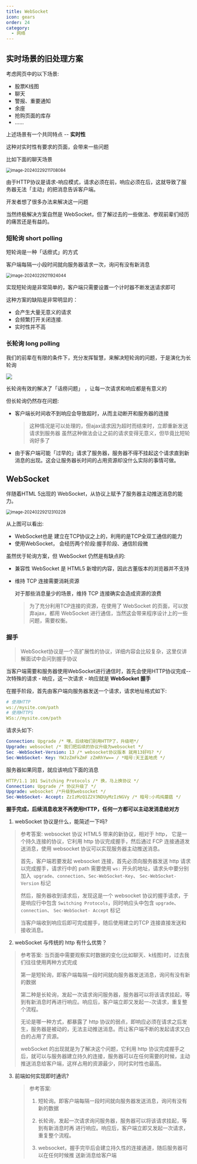 ```yaml
---
title: WebSocket
icon: gears
order: 24
category:
  - 网络
---
```


## 实时场景的旧处理方案

考虑网页中的以下场景: 

- 股票K线图
- 聊天
- 警报、重要通知
- 余座
- 抢购页面的库存
- ......

上述场景有一个共同特点 -- **实时性**

这种对实时性有要求的页面，会带来一些问题

比如下面的聊天场景

<img src="../../../../src/.vuepress/public/assets/images/moreThanCode/network/webSocket/image-20240229211708084.png" alt="image-20240229211708084" style="zoom:80%;" />

由于HTTP协议是请求-响应模式，请求必须在前，响应必须在后，这就导致了服务器无法「主动」的把消息告诉客户端。

开发者想了很多办法来解决这一问题

当然终极解决方案自然是 WebSocket，但了解过去的一些做法、参观前辈们经历的痛苦还是有益的。

### 短轮询 short polling

短轮询是一种「话痨式」的方式

客户端每隔一小段时间就向服务器请求一次，询问有没有新消息

<img src="../../../../src/.vuepress/public/assets/images/moreThanCode/network/webSocket/image-20240229211924044.png" alt="image-20240229211924044" style="zoom:80%;" />

实现短轮询是非常简单的，客户端只需要设置一个计时器不断发送请求即可

这种方案的缺陷是非常明显的：

- 会产生大量无意义的请求
- 会频繁打开关闭连接.
- 实时性并不高

### 长轮询 long polling

我们的前辈在有限的条件下，充分发挥智慧，来解决短轮询的问题，于是演化为长轮询

![](../../../../src/.vuepress/public/assets/images/moreThanCode/network/webSocket/image-20240229212111564.png)

长轮询有效的解决了「话痨问题」 ，让每一次请求和响应都是有意义的

但长轮询仍然存在问题:

- 客户端长时间收不到响应会导致超时，从而主动断开和服务器的连接

  > 这种情况是可以处理的，但ajax请求因为超时而结束时，立即重新发送请求到服务器
  > 虽然这种做法会让之前的请求变得无意义，但毕竟比短轮询好多了

- 由于客户端可能「过早的」请求了服务器，服务器不得不挂起这个请求直到新消息的出现。这会让服务器长时间的占用资源却没什么实际的事情可做。

## WebSocket

伴随着HTML 5出现的 WebSocket，从协议上赋予了服务器主动推送消息的能力。

<img src="../../../../src/.vuepress/public/assets/images/moreThanCode/network/webSocket/image-20240229212310228.png" alt="image-20240229212310228" style="zoom:80%;" />

从上图可以看出:

- WebSocket也是 建立在TCP协议之上的，利用的是TCP全双工通信的能力
- 使用WebSocket， 会经历两个阶段:握手阶段、通信阶段微

虽然优于轮询方案，但 WebSocket 仍然是有缺点的:

- 兼容性
  WebSocket 是 HTML5 新增的内容，因此古董版本的浏览器并不支持

- 维持 TCP 连接需要消耗资源

  对于那些消息量少的场景，维持 TCP 连接确实会造成资源的浪费

  > 为了充分利用TCP连接的资源，在使用了 WebSocket 的页面，可以放弃ajax，都用 WebSocket 进行通信，当然这会带来程序设计上的一些问题，需要权衡。

### 握手

> WebSocket协议是一个高扩展性的协议，详细内容会比较复杂，这里仅讲解面试中会问到握手协议

当客户端需要和服务器使用WebSocket进行通信时，首先会使用HTTP协议完成--次特殊的请求 - 响应，这一次请求 - 响应就是 **WebSocket 握手**

在握手阶段，首先由客户端向服务器发送一个请求，请求地址格式如下:
````yaml
# 使用HTTP
ws://mysite.com/path
# 使用HTTPS 
WSs://mysite.com/path
````

请求头如下:

````yaml
Connection: Upgrade /* 嘿，后续咱们别用HTTP了，升级吧*/
Upgrade: websocket /* 我们把后续的协议升级为websocket */
Sec -WebSocket-Version: 13 /* websocket协议版本 就用13好吗? */
Sec-WebSocket- Key: YWJzZmFkZmF zZmRhYw== / *暗号:天王盖地虎 */
````

服务器如果同意，就应该响应下面的消息

````yaml
HTTP/1.1 101 Switching Protocols /* 换，马上换协议 */
Connection: Upgrade /* 协议升级了 */
Upgrade: websocket /*升级到websocket */
Sec-WebSocket- Accept: ZzIzMzQ1Z2V3NDUyMzIzNGVy /* 暗号:小鸡炖蘑菇 */
````

**握手完成，后续消息收发不再使用HTTP，任何一方都可以主动发消息给对方**

1. webSocket 协议是什么，能简述一下吗?

  > 参考答案:
  > websocket 协议 HTML5 带来的新协议，相对于 http， 它是一个持久连接的协议，它利用 http 协议完成握手，然后通过 FCP 连接通道发送消息，使用 websocket 协议可以实现服务器主动推送消息。
  >
  > 首先，客户端若要发起 websocket 连接，首先必须向服务器发送 http 请求以完成握手，请求行中的 path 需要使用 `ws:` 开头的地址，请求头中要分别加入` upgrade`、`connection`、`Sec-WebSocket-Key`、 `Sec-WebSocket-Version` 标记
  >
  > 然后，服务器收到请求后，发现这是一个 websocket 协议的握手请求，于是响应行中包含 `Switching Protocols`，同时响应头中包含 `upgrade`、 `connection`、 `Sec-WebSocket- Accept` 标记
  >
  > 当客户端收到响应后即可完成握手，随后使用建立的TCP 连接直接发送和接收消息。

2. webSocket 与传统的 http 有什么优势？

  > 参考答案:
  > 当页面中需要观察实时数据的变化(比如聊天、k线图)时，过去我们往往使用两种方式完成
  >
  > 第一是短轮询，即客户端每隔一段时间就向服务器发送消息，询问有没有新的数据
  >
  > 第二种是长轮询，发起一次请求询问服务器，服务器可以将该请求挂起，等到有新消息时再进行响应。响应后，客户端立即又发起一-次请求，重复整个流程。
  >
  > 无论是哪一种方式，都暴露了 http  协议的弱点，即响应必须在请求之后发生，服务器是被动的，无法主动推送消息。而让客户端不断的发起请求又白白的占用了资源。
  >
  > webSocket 的出现就是为了解决这个问题，它利用 http 协议完成握手之后，就可以与服务器建立持久的连接，服务器可以在任何需要的时候，主动推送消息给客户端，这样占用的资源最少，同时实时性也最高。

3. 前端如何实现即时通讯?

   > 参考答案:
   >
   > 1. 短轮询。即客户端每隔一段时间就向服务器发送消息，询问有没有新的数据
   > 2. 长轮询，发起一次请求询问服务器，服务器可以将该请求挂起，等到有新消息时再
   >    进行响应。响应后，客户端立即又发起一次请求，重复整个流程。
   >
   > 3. websocket，握手完毕后会建立持久性的连接通道，随后服务器可以在任何时候推
   >    送新消息给客户端

